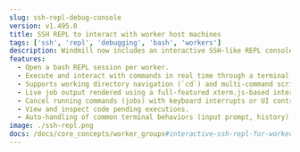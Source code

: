 ```yaml
---
slug: ssh-repl-debug-console
version: v1.495.0
title: SSH REPL to interact with worker host machines
tags: ['ssh', 'repl', 'debugging', 'bash', 'workers']
description: Windmill now includes an interactive SSH-like REPL console for each worker, allowing you to run bash commands on the machine where the worker is hosted. This enables seamless on-the-fly debugging, filesystem exploration, and command execution directly from the UI.
features:
  - Open a bash REPL session per worker.
  - Execute and interact with commands in real time through a terminal UI.
  - Supports working directory navigation (`cd`) and multi-command scripts.
  - Live job output rendered using a full-featured xterm.js-based interface.
  - Cancel running commands (jobs) with keyboard interrupts or UI controls.
  - View and inspect code pending executions.
  - Auto-handling of common terminal behaviors (input prompt, history).
image: ./ssh-repl.png
docs: /docs/core_concepts/worker_groups#interactive-ssh-repl-for-worker-hosts
---
```

